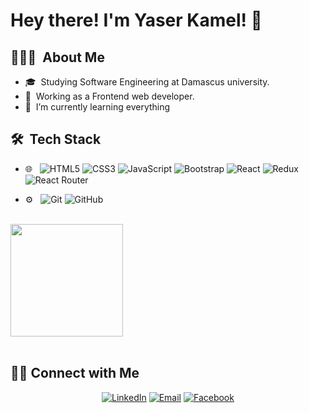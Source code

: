 # Hey there! I'm Yaser Kamel! 👋


## 👨🏻&zwj;💻 &nbsp;About Me


 - 🎓&nbsp; Studying Software Engineering at Damascus university.
 - 💼&nbsp; Working as a Frontend web developer.
 - 🧠&nbsp; I’m currently learning everything 


## 🛠 &nbsp;Tech Stack

 - 🌐 &nbsp; ![HTML5](https://img.shields.io/badge/html5-%23E34F26.svg?style=for-the-badge&logo=html5&logoColor=white)
![CSS3](https://img.shields.io/badge/css3-%231572B6.svg?style=for-the-badge&logo=css3&logoColor=white)
![JavaScript](https://img.shields.io/badge/javascript-%23323330.svg?style=for-the-badge&logo=javascript&logoColor=%23F7DF1E)
![Bootstrap](https://img.shields.io/badge/bootstrap-%238511FA.svg?style=for-the-badge&logo=bootstrap&logoColor=white)
![React](https://img.shields.io/badge/react-%2320232a.svg?style=for-the-badge&logo=react&logoColor=%2361DAFB)
![Redux](https://img.shields.io/badge/redux-%23593d88.svg?style=for-the-badge&logo=redux&logoColor=white)
![React Router](https://img.shields.io/badge/React_Router-CA4245?style=for-the-badge&logo=react-router&logoColor=white)






- ⚙️ &nbsp; 
![Git](https://img.shields.io/badge/git-%23F05033.svg?style=for-the-badge&logo=git&logoColor=white)
![GitHub](https://img.shields.io/badge/github-%23121011.svg?style=for-the-badge&logo=github&logoColor=white)

<br/>

<a href="https://github.com/yaserkamel" style="display:flex;">
  <img height="180em" src="https://github-readme-stats.vercel.app/api/top-langs/?username=yaserkamel&theme=react&layout=compact" />
</a>

<br/>

## 🤝🏻 Connect with Me 
<p align="center">
 <a href="https://www.linkedin.com/in/yaser-kamel/"><img alt="LinkedIn" src="https://img.shields.io/badge/linkedin-%230077B5.svg?style=for-the-badge&logo=linkedin&logoColor=white"></a>
 <a href="mailto:yaserkamel128@gmail.com"><img alt="Email" src="https://img.shields.io/badge/Gmail-D14836?style=for-the-badge&logo=gmail&logoColor=white"></a>
 <a href="https://www.facebook.com/yaser.km.779?mibextid=ZbWKwL"><img alt="Facebook" src="https://img.shields.io/badge/Facebook-%231877F2.svg?style=for-the-badge&logo=Facebook&logoColor=white"></a>
</p>



